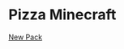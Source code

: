 <!-- TITLE: Home -->
<!-- SUBTITLE: A quick summary of Home -->

# Pizza Minecraft
[New Pack](http://mc.pizzaparty.pw/new-pack)